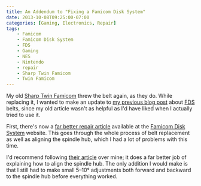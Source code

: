 ```yaml
---
title: An Addendum to "Fixing a Famicom Disk System"
date: 2013-10-08T09:25:00-07:00
categories: [Gaming, Electronics, Repair]
tags:
    - Famicom
    - Famicom Disk System
    - FDS
    - Gaming
    - NES
    - Nintendo
    - repair
    - Sharp Twin Famicom
    - Twin Famicom
---
```


My old [Sharp Twin Famicom][1] threw the belt again, as they do. While replacing it, I wanted to make an update to [my previous blog post][2] about [FDS][3] belts, since my old article wasn't as helpful as I'd have liked when I actually tried to use it.

 [1]: http://en.wikipedia.org/wiki/Twin_Famicom
 [2]: http://milkandtang.com/blog/2010/03/21/fixing-a-famicom-disk-system/
 [3]: http://en.wikipedia.org/wiki/Family_Computer_Disk_System

First, there's now a [far better repair article][4] available at the [Famicom Disk System][5] website. This goes through the whole process of belt replacement as well as aligning the spindle hub, which I had a lot of problems with this time.

 [4]: http://www.famicomdisksystem.com/tutorials/fds-repair-mod/belt-replacement-adjustment/
 [5]: http://www.famicomdisksystem.com/

I'd recommend following [their article][4] over mine; it does a far better job of explaining how to align the spindle hub. The only addition I would make is that I still had to make small 5–10&deg; adjustments both forward and backward to the spindle hub before everything worked.
